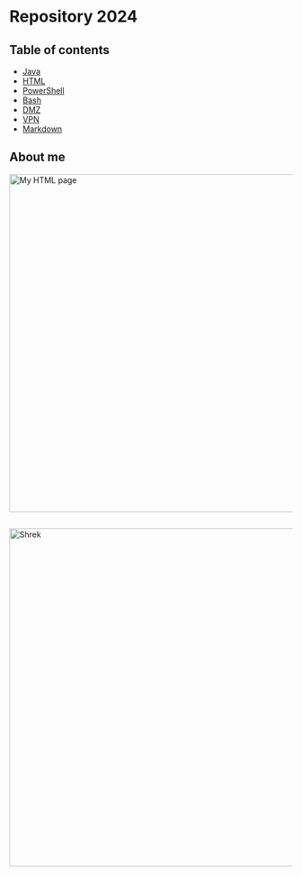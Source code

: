 # Repository 2024

## Table of contents
* [Java](https://github.com/naemi-r/BLJ2024NaRos/tree/main/Project/Java/2024)
* [HTML](https://github.com/naemi-r/BLJ2024NaRos/tree/main/Project/HTML/2024)
* [PowerShell](https://github.com/naemi-r/BLJ2024NaRos/tree/main/Project/PowerShell/2024)
* [Bash](https://github.com/naemi-r/BLJ2024NaRos/tree/main/Project/Bash/2024)
* [DMZ](https://github.com/naemi-r/BLJ2024NaRos/tree/main/Project/DMZ)
* [VPN](https://github.com/naemi-r/BLJ2024NaRos/tree/main/Project/VPN)
* [Markdown](https://github.com/naemi-r/BLJ2024NaRos/tree/main/Project/Markdown)

## About me
<img src="C:/Users/naemi/BLJ2024NaRos/Project/HTML/2024/KW-23/meine_Seite.html" alt="My HTML page" width="800" height="600">

## 
<img src="https://i.insider.com/60817ec5354dde0018c06960?width=700" alt="Shrek" width="800" height="600">

